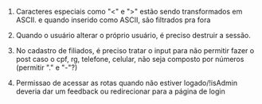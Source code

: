 1. Caracteres especiais como "<" e ">" estão sendo transformados em ASCII.
e quando inserido como ASCII, são filtrados pra fora

2. Quando o usuário alterar o próprio usuário, é preciso destruir a sessão.

3. No cadastro de filiados, é preciso tratar o input para não permitir fazer o post caso
o cpf, rg, telefone, celular, não seja composto por números (permitir "." e "-"?)

4. Permissao de acessar as rotas quando não estiver logado/!isAdmin deveria dar um feedback ou
redirecionar para a página de login